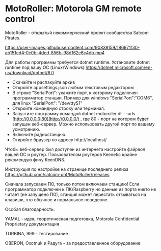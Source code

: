 # MotoRoller: Motorola GM remote control

MotoRoller - открытый некоммерческий проект сообщества Satcom Pirates.

https://user-images.githubusercontent.com/90838159/186971130-ab151ed4-0c0b-4ded-856b-98d162e6c4db.mp4

Для работы программы требуется dotnet runtime. Установите dotnet runtime под вашу ОС (Linux/Windows) https://dotnet.microsoft.com/en-us/download/dotnet/6.0

- Скачайте и распакуйте архив
- Откройте appsettings.json любым текстовым редактором
- В строке "SerialPort": укажите порт, к которому подключен программатор станции. Пример для windows "SerialPort":"COM6", для linux "SerialPort": "/dev/ttyS1"
- Откройте командную строку или терминал.
- Запустите программу командой dotnet motoroller.dll --urls [http://0.0.0.0:80](http://0.0.0.0/) , где 80 - порт на котором будет запущен веб-сервер. Можно использовать другой порт по вашему усмотрению.
- Включите радиостанцию.
- Откройте браузер по адресу http://localhost/

Чтобы веб-сервер был доступен из интернета настройте файрвол вашей ОС и роутер. Пользователям роутеров Keenetic крайне рекомендую фичу KeenDNS.

Инструкция по настройке на странице последнего релиза https://github.com/satcom-uhf/MotoRoller/releases

Сначала запускаем ПО, только потом включаем станцию! Если программатор подключен к ПК/Raspberry но данные из порта никто не читает (не запущено ПО), станция может перестать отзываться на клавиши, это обычное и нормальное поведение. 

Особая благодарность:

YAMAL - идея, теоретическая подготовка, Motorola Confidential Proprietary документация

TURBINA, 999 - тестирование

OBERON, Oxotnuk и Радуга - за предоставленное оборудование
